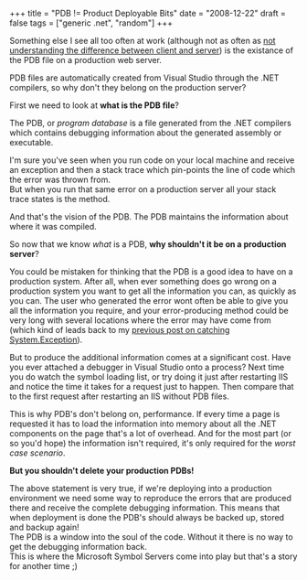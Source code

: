 +++
title = "PDB != Product Deployable Bits"
date = "2008-12-22"
draft = false
tags = ["generic .net", "random"]
+++

<p>
Something else I see all too often at work (although not as often as <a href="/web/20090127032545/http://www.aaron-powell.com:80/blog.aspx?id=1251" target="_blank">not understanding the difference between client and server</a>) is the existance of the PDB file on a production web server.
</p>
<p>
PDB files are automatically created from Visual Studio through the .NET compilers, so why don't they belong on the production server?
</p>
<p>
First we need to look at <strong>what is the PDB file</strong>?
</p>
<p>
The PDB, or <em>program database</em> is a file generated from the .NET compilers which contains debugging information about the generated assembly or executable.
</p>
<p>
I'm sure you've seen when you run code on your local machine and receive an exception and then a stack trace which pin-points the line of code which the error was thrown from.<br>
But when you run that same error on a production server all your stack trace states is the method.
</p>
<p>
And that's the vision of the PDB. The PDB maintains the information about where it was compiled.
</p>
<p>
So now that we know <em>what</em> is a PDB, <strong>why shouldn't it be on a production server</strong>?
</p>
<p>
You could be mistaken for thinking that the PDB is a good idea to have on a production system. After all, when ever something does go wrong on a production system you want to get all the information you can, as quickly as you can. The user who generated the error wont often be able to give you all the information you require, and your error-producing method could be very long with several locations where the error may have come from (which kind of leads back to my <a href="/web/20090127032545/http://www.aaron-powell.com:80/blog.aspx?id=1312" target="_blank">previous post on catching System.Exception</a>).
</p>
<p>
But to produce the additional information comes at a significant cost. Have you ever attached a debugger in Visual Studio onto a process? Next time you do watch the symbol loading list, or try doing it just after restarting IIS and notice the time it takes for a request just to happen. Then compare that to the first request after restarting an IIS without PDB files.
</p>
<p>
This is why PDB's don't belong on, performance. If every time a page is requested it has to load the information into memory about all the .NET components on the page that's a lot of overhead. And for the most part (or so you'd hope) the information isn't required, it's only required for the <em>worst case scenario</em>. 
</p>
<p>
<strong>But you shouldn't delete your production PDBs!</strong>
</p>
<p>
The above statement is very true, if we're deploying into a production environment we need some way to reproduce the errors that are produced there and receive the complete debugging information. This means that when deployment is done the PDB's should always be backed up, stored and backup again!<br>
The PDB is a window into the soul of the code. Without it there is no way to get the debugging information back.<br>
This is where the Microsoft Symbol Servers come into play but that's a story for another time ;)
</p>